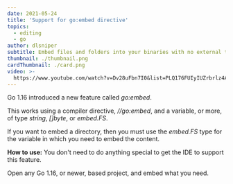 ```yaml
---
date: 2021-05-24
title: 'Support for go:embed directive'
topics:
  - editing
  - go
author: dlsniper
subtitle: Embed files and folders into your binaries with no external tool
thumbnail: ./thumbnail.png
cardThumbnail: ./card.png
video: >-
  https://www.youtube.com/watch?v=Dv28uFbn7I0&list=PLQ176FUIyIUZrbrlz4AY1V8VzBJKZyVlW&index=145
---
```

Go 1.16 introduced a new feature called *go:embed*.

This works using a compiler directive, *//go:embed*, and a
variable, or more, of type *string*, *[]byte*, or *embed.FS*.

If you want to embed a directory, then you must use the *embed.FS*
type for the variable in which you need to embed the content.

**How to use:**
You don't need to do anything special to get the IDE to support
this feature.

Open any Go 1.16, or newer, based project, and embed what you need.
